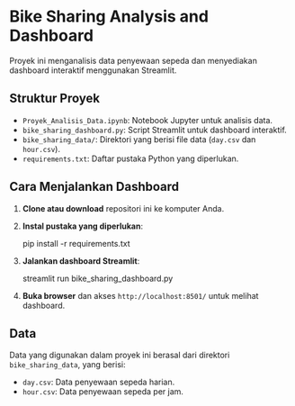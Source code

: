 # Bike Sharing Analysis and Dashboard

Proyek ini menganalisis data penyewaan sepeda dan menyediakan dashboard interaktif menggunakan Streamlit.

## Struktur Proyek

- `Proyek_Analisis_Data.ipynb`: Notebook Jupyter untuk analisis data.
- `bike_sharing_dashboard.py`: Script Streamlit untuk dashboard interaktif.
- `bike_sharing_data/`: Direktori yang berisi file data (`day.csv` dan `hour.csv`).
- `requirements.txt`: Daftar pustaka Python yang diperlukan.

## Cara Menjalankan Dashboard

1. **Clone atau download** repositori ini ke komputer Anda.

2. **Instal pustaka yang diperlukan**:

   pip install -r requirements.txt

3. **Jalankan dashboard Streamlit**:

   streamlit run bike_sharing_dashboard.py

4. **Buka browser** dan akses `http://localhost:8501/` untuk melihat dashboard.

## Data

Data yang digunakan dalam proyek ini berasal dari direktori `bike_sharing_data`, yang berisi:

- `day.csv`: Data penyewaan sepeda harian.
- `hour.csv`: Data penyewaan sepeda per jam.
